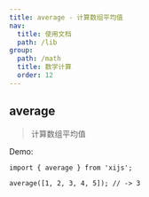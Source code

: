 ```yaml
---
title: average - 计算数组平均值
nav:
  title: 使用文档
  path: /lib
group:
  path: /math
  title: 数学计算
  order: 12
---
```


## average

> 计算数组平均值

Demo:

```tsx | pure
import { average } from 'xijs';

average([1, 2, 3, 4, 5]); // -> 3
```
